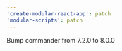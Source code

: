 ```yaml
---
'create-modular-react-app': patch
'modular-scripts': patch
---
```


Bump commander from 7.2.0 to 8.0.0
